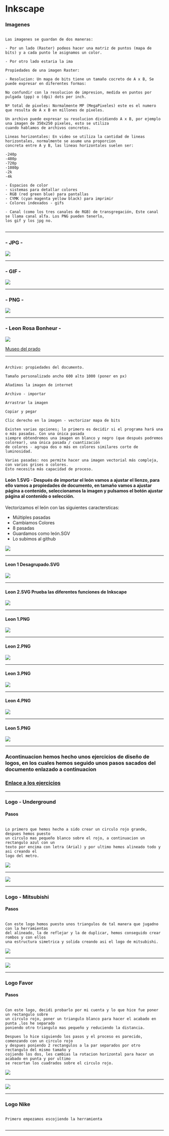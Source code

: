# Inkscape

### Imagenes

```

Las imagenes se guardan de dos maneras:

- Por un lado (Raster) podeos hacer una matriz de puntos (mapa de bits) y a cada punto le asignamos un color.

- Por otro lado estaria la ima

Propiedades de una imagen Raster:

- Resolucion: Un mapa de bits tiene un tamaño cocreto de A x B, Se puede expresar en diferentes formas:

No confundir con la resolucion de impresion, medida en puntos por pulgada (ppp) o (dpi) dots per inch.

Nº total de pixeles: Normalmente MP (MegaPixeles) este es el numero que resulta de A x B en millones de pixeles.

Un archivo puede expresar su resolucion dividiendo A x B, por ejemplo una imagen de 350x250 pixeles, esto se utiliza
cuando hablamos de archivos concretos.

Lineas horizontales: En video se utiliza la cantidad de lineas horizontales, normalmente se asume una proporcion
concreta entre A y B, las lineas horizontales suelen ser:

-240p
-480p
-720p
-1080p
-2k
-4k

- Espacios de color
- sistemas para detallar colores
- RGB (red green blue) para pantallas
- CYMK (cyan magenta yellow black) para imprimir
- Colores indexados - gifs

- Canal (como los tres canales de RGB) de transgregación, Este canal se llama canal alfa. Los PNG pueden tenerlo,
los gif y los jpg no.


```

---

### - JPG -

![](https://raw.githubusercontent.com/Baultek/1-Trimestre/main/Imagenes%20montaje%20de%20ordenadores/Captura%20de%20pantalla%20de%202021-10-20%2011-47-44.png)

---

### - GIF -

![](https://media.giphy.com/media/l0MYR2lI7zFGGffl6/giphy.gif)

---

### - PNG -

![](https://raw.githubusercontent.com/Baultek/1-Trimestre/main/Imagenes%20montaje%20de%20ordenadores/Captura%20de%20pantalla%20de%202021-10-20%2012-09-46.png)

---

### - Leon Rosa Bonheur -

![](https://raw.githubusercontent.com/Baultek/1-Trimestre/main/Imagenes%20montaje%20de%20ordenadores/4c000ab6-2624-44c7-bbe1-75e5bbbc22a5.jpg)

[Museo del prado](https://www.museodelprado.es/coleccion/obra-de-arte/el-cid/19984271-9cb6-476d-8655-f012e1fec1bf)

---

```

Archivo: propiedades del documento.

Tamaño personalizado ancho 600 alto 1000 (poner en px)

Añadimos la imagen de internet

Archivo - importar

Arrastrar la imagen

Copiar y pegar

Clic derecho en la imagen - vectorizar mapa de bits

Existen varias opciones; lo primero es decidir si el programa hará una o más pasadas. Con una única pasada
siempre obtendremos una imagen en blanco y negro (que después podremos colorear), una única pasada / cuantización
de colores - agrupa dos o más en colores similares corte de luminosidad.

Varias pasadas: nos permite hacer una imagen vectorial más compleja, con varios grises o colores.
Esto necesita más capacidad de proceso.

```

#### León 1.SVG - Después de importar el león vamos a ajustar el lienzo, para ello vamos a propiedades de documento, en tamaño vamos a ajustar página a contenido, seleccionamos la imagen y pulsamos el botón ajustar página al contenido o selección.

Vectorizamos el león con las siguientes caractersticas: 

- Múltiples pasadas
- Cambiamos Colores
- 8 pasadas
- Guardamos como león.SGV
- Lo subimos al github

![](https://raw.githubusercontent.com/Baultek/1-Trimestre/2a0b80d81f7e0ff1eb207b15296f2ab8ca91c5df/Imagenes%20montaje%20de%20ordenadores/Leon%201.svg)

---

#### Leon 1 Desagrupado.SVG

![](https://raw.githubusercontent.com/Baultek/1-Trimestre/9b60e3d7bbbfcb6fd1c008a6957d55245f9cd9af/Imagenes%20montaje%20de%20ordenadores/Leon%201%20desagrupado.svg)

---

#### Leon 2.SVG Prueba las diferentes funciones de Inkscape

![](https://raw.githubusercontent.com/Baultek/1-Trimestre/3bc37b06a7c95b2ca23ed56a07086eff923aecdf/Imagenes%20montaje%20de%20ordenadores/LEON.svg)

---

#### Leon 1.PNG

![](https://raw.githubusercontent.com/Baultek/1-Trimestre/main/Imagenes%20montaje%20de%20ordenadores/Leon%201.png)

---

#### Leon 2.PNG

![](https://raw.githubusercontent.com/Baultek/1-Trimestre/main/Imagenes%20montaje%20de%20ordenadores/Leon%202.png)

---

#### Leon 3.PNG

![](https://raw.githubusercontent.com/Baultek/1-Trimestre/main/Imagenes%20montaje%20de%20ordenadores/Leon%203.png)

---

#### Leon 4.PNG

![](https://raw.githubusercontent.com/Baultek/1-Trimestre/main/Imagenes%20montaje%20de%20ordenadores/Leon%204.png)

---

#### Leon 5.PNG

![](https://raw.githubusercontent.com/Baultek/1-Trimestre/main/Imagenes%20montaje%20de%20ordenadores/Leon%205.png)

---

### Acontinuacion hemos hecho unos ejercicios de diseño de logos, en los cuales hemos seguido unos pasos sacados del documento enlazado a continuacion

### [Enlace a los ejercicios](https://joaclintistgud.files.wordpress.com/2011/04/logo_a_logo_segunda_edicion.pdf)

---

### Logo - Underground 

#### Pasos
 
```

Lo primero que hemos hecho a sido crear un circulo rojo grande, despues hemos puesto
un circulo mas pequeño blanco sobre el rojo, a continuacion un rectangulo azul con un
texto por encima con letra (Arial) y por ultimo hemos alineado todo y asi creando el
logo del metro.

```

![](https://github.com/Baultek/1-Trimestre/blob/main/Imagenes%20montaje%20de%20ordenadores/Captura%20de%20pantalla%20de%202021-11-30%2009-33-14.png?raw=true)

---

![](https://raw.githubusercontent.com/Baultek/1-Trimestre/f95b85a8fbd2c3f15e6515045b91eddb36da7216/Imagenes%20montaje%20de%20ordenadores/Logo-Underground.svg)

---

### Logo - Mitsubishi

#### Pasos

```

Con este logo hemos puesto unos triangulos de tal manera que jugadno con la herramientas
del alineado, la de reflejar y la de duplicar, hemos conseguido crear rombos y con ellos
una estructura simetrica y solida creando asi el logo de mitsubishi.

```

![](https://github.com/Baultek/1-Trimestre/blob/main/Imagenes%20montaje%20de%20ordenadores/Mitshubishi.png?raw=true)

---

![](https://raw.githubusercontent.com/Baultek/1-Trimestre/7f6f05984a4006c43d2c3ede12067a7dff2cc46f/Imagenes%20montaje%20de%20ordenadores/Mitsubishi_logo.svg)

---

### Logo Favor

#### Pasos

```

Con este logo, decidi probarlo por mi cuenta y lo que hice fue poner un rectangulo sobre
un circulo rojo, poner un triangulo blanco para hacer el acabado en punta ,los he separado
poniendo otro triangulo mas pequeño y reduciendo la distancia.

Despues lo hice siguiendo los pasos y el proceso es parecido, comenzando con un circulo rojo
y despues poniendo 2 rectangulos a la par separados por otro rectangulo del mismo tamaño y
cojiendo los dos, les cambias la rotacion horizontal para hacer un acabado en punta y por ultimo
se recortan los cuadrados sobre el circulo rojo.

```

![](https://github.com/Baultek/1-Trimestre/blob/main/Imagenes%20montaje%20de%20ordenadores/Logo%20favor%20explicacion.png?raw=true)

---
![](https://raw.githubusercontent.com/Baultek/1-Trimestre/445622cb65d3710d8b24bf9a8da996598c599fb7/Imagenes%20montaje%20de%20ordenadores/Favor.svg)

---

### Logo Nike

```

Primero empezamos escojiendo la herramienta

```

![]()

---

![]()
